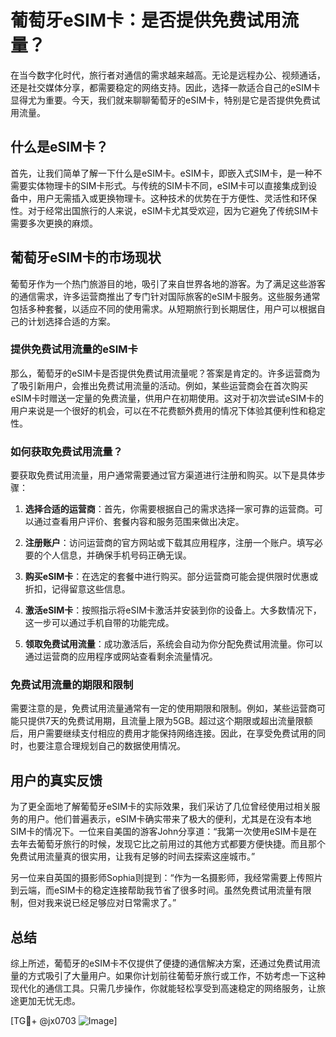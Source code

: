 # 葡萄牙eSIM卡：是否提供免费试用流量？

在当今数字化时代，旅行者对通信的需求越来越高。无论是远程办公、视频通话，还是社交媒体分享，都需要稳定的网络支持。因此，选择一款适合自己的eSIM卡显得尤为重要。今天，我们就来聊聊葡萄牙的eSIM卡，特别是它是否提供免费试用流量。

## 什么是eSIM卡？

首先，让我们简单了解一下什么是eSIM卡。eSIM卡，即嵌入式SIM卡，是一种不需要实体物理卡的SIM卡形式。与传统的SIM卡不同，eSIM卡可以直接集成到设备中，用户无需插入或更换物理卡。这种技术的优势在于方便性、灵活性和环保性。对于经常出国旅行的人来说，eSIM卡尤其受欢迎，因为它避免了传统SIM卡需要多次更换的麻烦。

## 葡萄牙eSIM卡的市场现状

葡萄牙作为一个热门旅游目的地，吸引了来自世界各地的游客。为了满足这些游客的通信需求，许多运营商推出了专门针对国际旅客的eSIM卡服务。这些服务通常包括多种套餐，以适应不同的使用需求。从短期旅行到长期居住，用户可以根据自己的计划选择合适的方案。

### 提供免费试用流量的eSIM卡

那么，葡萄牙的eSIM卡是否提供免费试用流量呢？答案是肯定的。许多运营商为了吸引新用户，会推出免费试用流量的活动。例如，某些运营商会在首次购买eSIM卡时赠送一定量的免费流量，供用户在初期使用。这对于初次尝试eSIM卡的用户来说是一个很好的机会，可以在不花费额外费用的情况下体验其便利性和稳定性。

### 如何获取免费试用流量？

要获取免费试用流量，用户通常需要通过官方渠道进行注册和购买。以下是具体步骤：

1. **选择合适的运营商**：首先，你需要根据自己的需求选择一家可靠的运营商。可以通过查看用户评价、套餐内容和服务范围来做出决定。
   
2. **注册账户**：访问运营商的官方网站或下载其应用程序，注册一个账户。填写必要的个人信息，并确保手机号码正确无误。

3. **购买eSIM卡**：在选定的套餐中进行购买。部分运营商可能会提供限时优惠或折扣，记得留意这些信息。

4. **激活eSIM卡**：按照指示将eSIM卡激活并安装到你的设备上。大多数情况下，这一步可以通过手机自带的功能完成。

5. **领取免费试用流量**：成功激活后，系统会自动为你分配免费试用流量。你可以通过运营商的应用程序或网站查看剩余流量情况。

### 免费试用流量的期限和限制

需要注意的是，免费试用流量通常有一定的使用期限和限制。例如，某些运营商可能只提供7天的免费试用期，且流量上限为5GB。超过这个期限或超出流量限额后，用户需要继续支付相应的费用才能保持网络连接。因此，在享受免费试用的同时，也要注意合理规划自己的数据使用情况。

## 用户的真实反馈

为了更全面地了解葡萄牙eSIM卡的实际效果，我们采访了几位曾经使用过相关服务的用户。他们普遍表示，eSIM卡确实带来了极大的便利，尤其是在没有本地SIM卡的情况下。一位来自美国的游客John分享道：“我第一次使用eSIM卡是在去年去葡萄牙旅行的时候，发现它比之前用过的其他方式都要方便快捷。而且那个免费试用流量真的很实用，让我有足够的时间去探索这座城市。”

另一位来自英国的摄影师Sophia则提到：“作为一名摄影师，我经常需要上传照片到云端，而eSIM卡的稳定连接帮助我节省了很多时间。虽然免费试用流量有限制，但对我来说已经足够应对日常需求了。”

## 总结

综上所述，葡萄牙的eSIM卡不仅提供了便捷的通信解决方案，还通过免费试用流量的方式吸引了大量用户。如果你计划前往葡萄牙旅行或工作，不妨考虑一下这种现代化的通信工具。只需几步操作，你就能轻松享受到高速稳定的网络服务，让旅途更加无忧无虑。

[TG💪+ @jx0703 ![Image](https://github.com/user-attachments/assets/dbca1d08-cadb-493c-b0ec-ad6f7a83f270)]